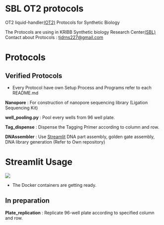 # SBL OT2 protocols

OT2 liquid-handler[(OT2)](https://opentrons.com/ot-2/) Protocols for Synthetic Biology 

The Protocols are using in KRIBB Synthetic biology Research Center[(SBL)](https://oak.kribb.re.kr/handle/201005/19496/tab-browse?sort_by=2&order=DESC)  
Contact about Protocols : <tjdrns227@gmail.com>

# Protocols  

## Verified Protocols

* Every Protocol have own Setup Process and Programs refer to each README.md    
  

**Nanopore** : For construction of nanopore sequencing library (Ligation Sequencing Kit)  

**well_pooling.py** : Pool every wells from 96 well plate.  

**Tag_dispense** : Dispense the Tagging Primer according to column and row.   

**DNAssembler** : Use [Streamlit](https://docs.streamlit.io/library/get-started/installation) DNA part assembly, golden gate assembly, DNA library generation (Refer to Own repository)

# Streamlit Usage

![](/protocols/DNAssembler/stramlit_main.png)
* The Docker containers are getting ready.

## In preparation

**Plate_replication** : Replicate 96-well plate according to specified column and row.  
